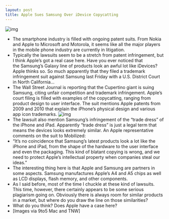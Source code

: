 ```yaml
---
layout: post
title: Apple Sues Samsung Over iDevice Copycatting
---
```

![img](http://media.idownloadblog.com/wp-content/uploads/2011/04/Samsung-v.s-iPhone-464x400.jpg)
* The smartphone industry is filled with ongoing patent suits. From Nokia and Apple to Microsoft and Motorola, it seems like all the major players in the mobile phone industry are currently in litigation.
* Typically the lawsuits seem to be a stretch from patent infringement, but I think Apple’s got a real case here. Have you ever noticed that the Samsung’s Galaxy line of products look an awful lot like iDevices? Apple thinks so. So much apparently that they filed a trademark infringement suit against Samsung last Friday with a U.S. District Court in North California…
* The Wall Street Journal is reporting that the Cupertino giant is suing Samsung, citing unfair competition and trademark infringement. Apple’s court filing is filled with examples of the copycatting, ranging from product design to user interface. The suit mentions Apple patents from 2009 and 2010 that explain the iPhone’s physical design and various app icon trademarks.
![img](http://media.idownloadblog.com/wp-content/uploads/2011/04/apple-v.-samsung-2-388x400.png)
* The lawsuit also mention Samsung’s infringement of the “trade dress” of the iPhone and iPad. Apparently “trade dress” is just a legal term that means the devices looks extremely similar. An Apple representative comments on the suit to Mobilized:
* “It’s no coincidence that Samsung’s latest products look a lot like the iPhone and iPad, from the shape of the hardware to the user interface and even the packaging. This kind of blatant copying is wrong, and we need to protect Apple’s intellectual property when companies steal our ideas.”
* The interesting thing here is that Apple and Samsung are partners in some aspects. Samsung manufactures Apple’s A4 and A5 chips as well as LCD displays, flash memory, and other components.
* As I said before, most of the time I chuckle at these kind of lawsuits. This time, however, there certainly appears to be some serious plagiarism going on. Obviously there is always room for similar products in a market, but where do you draw the line on those similarities?
* What do you think? Does Apple have a case here?
* [Images via 9to5 Mac and TNW]

